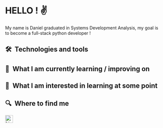 # HELLO ! ✌
My name is Daniel graduated in Systems Development Analysis, my goal is to become a full-stack python developer !

## 🛠  Technologies and tools

## 📖  What I am currently learning / improving on

## 👾  What I am interested in learning at some point

## 🔍  Where to find me
[<img src="https://img.shields.io/badge/LinkedIn-282C34?logo=linkedin&logoColor=0077B5" alt="LinkedIn logo" title="LinkedIn" height="25" />](https://www.linkedin.com/in/digiteusuario)
